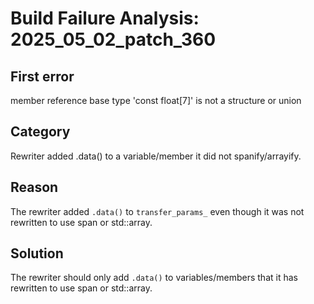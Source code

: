 # Build Failure Analysis: 2025_05_02_patch_360

## First error

member reference base type 'const float[7]' is not a structure or union

## Category
Rewriter added .data() to a variable/member it did not spanify/arrayify.

## Reason
The rewriter added `.data()` to `transfer_params_` even though it was not rewritten to use span or std::array.

## Solution
The rewriter should only add `.data()` to variables/members that it has rewritten to use span or std::array.
